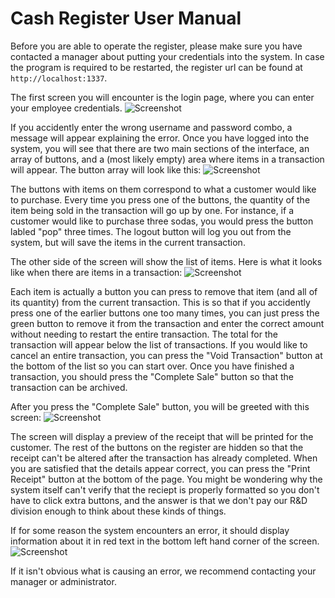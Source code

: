 # Cash Register User Manual

Before you are able to operate the register, please make sure you have contacted
a manager about putting your credentials into the system. In case the program
is required to be restarted, the register url can be found at `http://localhost:1337`.

The first screen you will encounter is the login page, where you can enter
your employee credentials.
![Screenshot](login.png)

If you accidently enter the wrong username and password combo, a message will
appear explaining the error. Once you have logged into the system, you will
see that there are two main sections of the interface, an array of buttons,
and a (most likely empty) area where items in a transaction will appear.
The button array will look like this:
![Screenshot](buttons.png)

The buttons with items on them correspond to what a customer would like to purchase. Every
time you press one of the buttons, the quantity of the item being sold in the transaction
will go up by one. For instance, if a customer would like to purchase three sodas, you would
press the button labled "pop" three times. The logout button will log you out from the
system, but will save the items in the current transaction.

The other side of the screen will show the list of items. Here is what it looks like
when there are items in a transaction:
![Screenshot](items.png)

Each item is actually a button you can press to remove that item (and all of its quantity)
from the current transaction. This is so that if you accidently press one of the earlier
buttons one too many times, you can just press the green button to remove it from the 
transaction and enter the correct amount without needing to restart the entire transaction.
The total for the transaction will appear below the list of transactions. If you would like
to cancel an entire transaction, you can press the "Void Transaction" button at the bottom
of the list so you can start over. Once you have finished a transaction, you should press
the "Complete Sale" button so that the transaction can be archived.

After you press the "Complete Sale" button, you will be greeted with this screen:
![Screenshot](receipt.png)

The screen will display a preview of the receipt that will be printed for the customer.
The rest of the buttons on the register are hidden so that the receipt can't be altered after the transaction has already completed.
When you are satisfied that the details appear correct, you can press the "Print Receipt"
button at the bottom of the page. You might be wondering why the system itself 
can't verify that the reciept is properly formatted so you don't have to click extra
buttons, and the answer is that we don't pay our R&D division enough to think about these
kinds of things.

If for some reason the system encounters an error, it should display information
about it in red text in the bottom left hand corner of the screen.
![Screenshot](error.png)

If it isn't obvious what is causing an error, we recommend contacting your manager or administrator.
